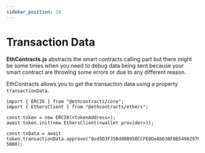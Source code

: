 ```yaml
---
sidebar_position: 10
---
```


# Transaction Data

**EthContracts.js** abstracts the smart contracts calling part but there might be some times when you need to debug data being sent because your smart contract are throwing some errors or due to any different reason.

EthContracts allows you to get the transaction data using a property `transactionData`. 

```
import { ERC20 } from "@ethcontracts/core";
import { EthersClient } from "@ethcontracts/ethers";

const token = new ERC20(<tokenAddress>);
await token.init(new EthersClient(<wallet provider>));

const txData = await token.transactionData.approve("0xd5D3F35Bdd08950CCFE0DeAb638F8B5498297076", 5000);
```